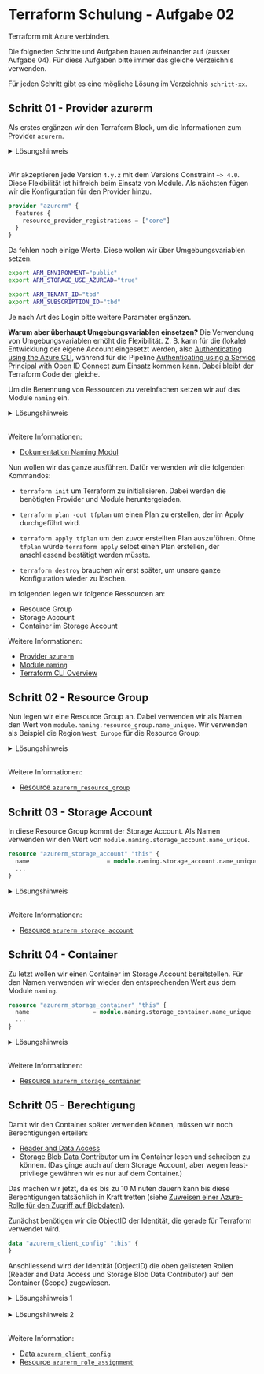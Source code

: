 # Terraform Schulung - Aufgabe 02

Terraform mit Azure verbinden.

Die folgneden Schritte und Aufgaben bauen aufeinander auf (ausser Aufgabe 04).
Für diese Aufgaben bitte immer das gleiche Verzeichnis verwenden.

Für jeden Schritt gibt es eine mögliche Lösung im Verzeichnis `schritt-xx`.

## Schritt 01 - Provider azurerm

Als erstes ergänzen wir den Terraform Block, um die Informationen zum Provider `azurerm`.

<details>
<summary>Lösungshinweis</summary>

```terraform
terraform {
  required_version = "~> 1.6"
  required_providers {
    azurerm = {
      source  = "hashicorp/azurerm"
      version = "~> 4.0"
    }
  }
}
```

</details>
<br>

Wir akzeptieren jede Version `4.y.z` mit dem Versions Constraint `~> 4.0`. Diese Flexibilität ist hilfreich beim Einsatz von Module. Als nächsten fügen wir die Konfiguration für den Provider hinzu.

```terraform
provider "azurerm" {
  features {
    resource_provider_registrations = ["core"]
  }
}
```

Da fehlen noch einige Werte. Diese wollen wir über Umgebungsvariablen setzen.

```bash
export ARM_ENVIRONMENT="public"
export ARM_STORAGE_USE_AZUREAD="true"

export ARM_TENANT_ID="tbd"
export ARM_SUBSCRIPTION_ID="tbd"
```

Je nach Art des Login bitte weitere Parameter ergänzen.

**Warum aber überhaupt Umgebungsvariablen einsetzen?**
Die Verwendung von Umgebungsvariablen erhöht die Flexibilität.
Z. B. kann für die (lokale) Entwicklung der eigene Account eingesetzt werden, also [Authenticating using the Azure CLI](https://registry.terraform.io/providers/hashicorp/azurerm/latest/docs/guides/azure_cli), während für die Pipeline [Authenticating using a Service Principal with Open ID Connect](https://registry.terraform.io/providers/hashicorp/azurerm/latest/docs/guides/service_principal_oidc) zum Einsatz kommen kann. Dabei bleibt der Terraform Code der gleiche.

Um die Benennung von Ressourcen zu vereinfachen setzen wir auf das Module `naming` ein.

<details>
<summary>Lösungshinweis</summary>

```terraform
module "naming" {
  source  = "Azure/naming/azurerm"
  version = "~> 0.4"
  suffix = [ "workshop" ]
}
```

</details>
<br>

Weitere Informationen:
- [Dokumentation Naming Modul](https://github.com/Azure/terraform-azurerm-naming)

Nun wollen wir das ganze ausführen. Dafür verwenden wir die folgenden Kommandos:

- `terraform init` um Terraform zu initialisieren. Dabei werden die benötigten Provider und Module heruntergeladen.
- `terraform plan -out tfplan` um einen Plan zu erstellen, der im Apply durchgeführt wird.
- `terraform apply tfplan` um den zuvor erstellten Plan auszuführen. Ohne `tfplan` würde `terraform apply` selbst einen Plan erstellen, der anschliessend bestätigt werden müsste.

- `terraform destroy` brauchen wir erst später, um unsere ganze Konfiguration wieder zu löschen.

Im folgenden legen wir folgende Ressourcen an:

- Resource Group
- Storage Account
- Container im Storage Account

Weitere Informationen:

- [Provider `azurerm`](https://registry.terraform.io/providers/hashicorp/azurerm/latest/docs)
- [Module `naming`](https://registry.terraform.io/modules/Azure/naming/azurerm/latest)
- [Terraform CLI Overview](https://developer.hashicorp.com/terraform/cli/commands)

## Schritt 02 - Resource Group

Nun legen wir eine Resource Group an. Dabei verwenden wir als Namen den Wert von `module.naming.resource_group.name_unique`.
Wir verwenden als Beispiel die Region `West Europe` für die Resource Group:

<details>
<summary>Lösungshinweis</summary>

```terraform
resource "azurerm_resource_group" "this" {
  name     = module.naming.resource_group.name_unique
  location = "West Europe"
}
```

</details>
<br>

Weitere Informationen:

- [Resource `azurerm_resource_group`](https://registry.terraform.io/providers/hashicorp/azurerm/latest/docs/resources/resource_group)

## Schritt 03 - Storage Account

In diese Resource Group kommt der Storage Account. Als Namen verwenden wir den Wert von `module.naming.storage_account.name_unique`.

```terraform
resource "azurerm_storage_account" "this" {
  name                      = module.naming.storage_account.name_unique
  ...
}
```

<details>
<summary>Lösungshinweis</summary>

```terraform
resource "azurerm_storage_account" "this" {
  name                      = module.naming.storage_account.name_unique
  resource_group_name       = azurerm_resource_group.this.name
  location                  = azurerm_resource_group.this.location
  account_tier              = "Standard"
  account_replication_type  = "LRS"

  # Authorize via Entra ID
  shared_access_key_enabled       = false
  default_to_oauth_authentication = true

  # Use Infrastructure encryption
  infrastructure_encryption_enabled  = true
}
```
</details>
<br>

Weitere Informationen:

- [Resource `azurerm_storage_account`](https://registry.terraform.io/providers/hashicorp/azurerm/latest/docs/resources/storage_account)

## Schritt 04 - Container

Zu letzt wollen wir einen Container im Storage Account bereitstellen. Für den Namen verwenden wir wieder den entsprechenden Wert aus dem Module `naming`.

```terraform
resource "azurerm_storage_container" "this" {
  name                  = module.naming.storage_container.name_unique
  ...
}
```

<details>
<summary>Lösungshinweis</summary>

```terraform
resource "azurerm_storage_container" "this" {
  name                  = module.naming.storage_container.name_unique
  storage_account_id    = azurerm_storage_account.this.id
  container_access_type = "private"
}
```
</details>
<br>

Weitere Informationen:

- [Resource `azurerm_storage_container`](https://registry.terraform.io/providers/hashicorp/azurerm/latest/docs/resources/storage_container)

## Schritt 05 - Berechtigung

Damit wir den Container später verwenden können, müssen wir noch Berechtigungen erteilen:

- [Reader and Data Access](https://learn.microsoft.com/en-us/azure/role-based-access-control/built-in-roles/storage#reader-and-data-access)
- [Storage Blob Data Contributor](https://learn.microsoft.com/en-us/azure/role-based-access-control/built-in-roles/storage#storage-blob-data-contributor) um im Container lesen und schreiben zu können. (Das ginge auch auf dem Storage Account, aber wegen least-privilege gewähren wir es nur auf dem Container.)

Das machen wir jetzt, da es bis zu 10 Minuten dauern kann bis diese Berechtigungen tatsächlich in Kraft tretten (siehe [Zuweisen einer Azure-Rolle für den Zugriff auf Blobdaten](https://learn.microsoft.com/de-de/azure/storage/blobs/assign-azure-role-data-access?tabs=portal)).

Zunächst benötigen wir die ObjectID der Identität, die gerade für Terraform verwendet wird.

```terraform
data "azurerm_client_config" "this" {
}
```

Anschliessend wird der Identität (ObjectID) die oben gelisteten Rollen (Reader and Data Access und Storage Blob Data Contributor) auf den Container (Scope) zugewiesen.

<details>
<summary>Lösungshinweis 1</summary>

```terraform
resource "azurerm_role_assignment" "reader_and_data_access" {
  scope                = azurerm_storage_account.this.id
  role_definition_name = "Reader and Data Access"
  principal_id         = data.azurerm_client_config.this.object_id
}
```
</details>
<br>

<details>
<summary>Lösungshinweis 2</summary>

```terraform
resource "azurerm_role_assignment" "storage_blob_data_contributor" {
  scope                = azurerm_storage_container.this.id
  role_definition_name = "Storage Blob Data Contributor"
  principal_id         = data.azurerm_client_config.this.object_id
}
```
</details>
<br>


Weitere Information:

- [Data `azurerm_client_config`](https://registry.terraform.io/providers/hashicorp/azurerm/latest/docs/data-sources/client_config)
- [Resource `azurerm_role_assignment`](https://registry.terraform.io/providers/hashicorp/azurerm/latest/docs/resources/role_assignment)

